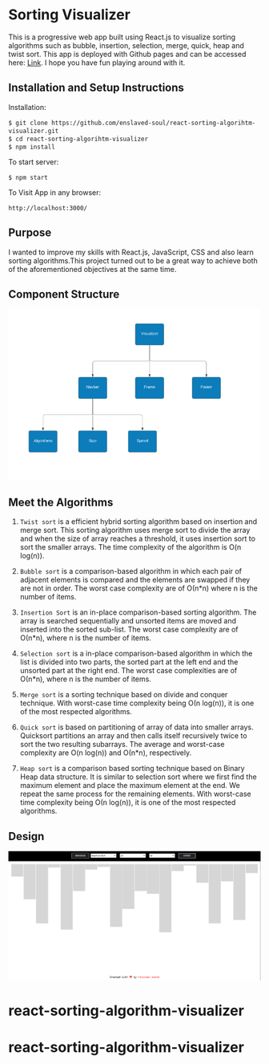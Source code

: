 # Sorting Visualizer


This is a progressive web app built using React.js to visualize sorting algorithms such as bubble, insertion, selection, merge, quick, heap and twist sort. This app is deployed with Github pages and can be accessed here: [Link](). I hope you have fun playing around with it.

## Installation and Setup Instructions

Installation:
```
$ git clone https://github.com/enslaved-soul/react-sorting-algorihtm-visualizer.git
$ cd react-sorting-algorihtm-visualizer
$ npm install
```
To start server:
```
$ npm start
```
To Visit App in any browser:
```
http://localhost:3000/
```

## Purpose

I wanted to improve my skills with React.js, JavaScript, CSS and also learn sorting algorithms.This project turned out to be a great way to achieve both of the aforementioned objectives at the same time. 
## Component Structure

![component](https://github.com/enslaved-soul/algoviz/blob/main/public/component.PNG)

## Meet the Algorithms

1. `Twist sort` is a efficient hybrid sorting algorithm based on insertion and merge sort. This sorting algorithm uses merge sort to divide the array and when the size of array reaches a threshold, it uses insertion sort to sort the smaller arrays. The time complexity of the algorithm is O(n log(n)).

2. `Bubble sort` is a comparison-based algorithm in which each pair of adjacent elements is compared and the elements are swapped if they are not in order. The worst case complexity are of Ο(n*n) where n is the number of items.

3. `Insertion Sort` is an in-place comparison-based sorting algorithm. The array is searched sequentially and unsorted items are moved and inserted into the sorted sub-list. The worst case complexity are of Ο(n*n), where n is the number of items.

4. `Selection sort` is a in-place comparison-based algorithm in which the list is divided into two parts, the sorted part at the left end and the unsorted part at the right end. The worst case complexities are of Ο(n*n), where n is the number of items.

5. `Merge sort` is a sorting technique based on divide and conquer technique. With worst-case time complexity being Ο(n log(n)), it is one of the most respected algorithms.

6. `Quick sort` is based on partitioning of array of data into smaller arrays. Quicksort partitions an array and then calls itself recursively twice to sort the two resulting subarrays. The average and worst-case complexity are O(n log(n)) and Ο(n*n), respectively.

7. `Heap sort` is a comparison based sorting technique based on Binary Heap data structure. It is similar to selection sort where we first find the maximum element and place the maximum element at the end. We repeat the same process for the remaining elements. With worst-case time complexity being Ο(n log(n)), it is one of the most respected algorithms.

## Design

![home](https://github.com/enslaved-soul/algoviz/blob/main/public/home.PNG)

# react-sorting-algorithm-visualizer
# react-sorting-algorithm-visualizer
